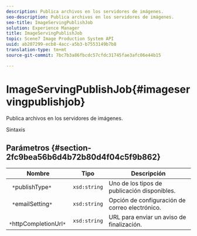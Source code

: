 ```yaml
---
description: Publica archivos en los servidores de imágenes.
seo-description: Publica archivos en los servidores de imágenes.
seo-title: ImageServingPublishJob
solution: Experience Manager
title: ImageServingPublishJob
topic: Scene7 Image Production System API
uuid: ab207299-ecb8-4acc-a5b3-b7553149b7b8
translation-type: tm+mt
source-git-commit: 7bc7b3a86fbcdc57cfdc31745fae3afc06e44b15

---
```



# ImageServingPublishJob{#imageservingpublishjob}

Publica archivos en los servidores de imágenes.

Sintaxis

## Parámetros {#section-2fc9bea56b6d4b72b80d4f04c5f9b862}

| Nombre | Tipo | Descripción |
|---|---|---|
| ` *`publishType`*` | `xsd:string` | Uno de los tipos de publicación disponibles. |
| ` *`emailSetting`*` | `xsd:string` | Opción de configuración de correo electrónico. |
| ` *`httpCompletionUrl`*` | `xsd:string` | URL para enviar un aviso de finalización. |

